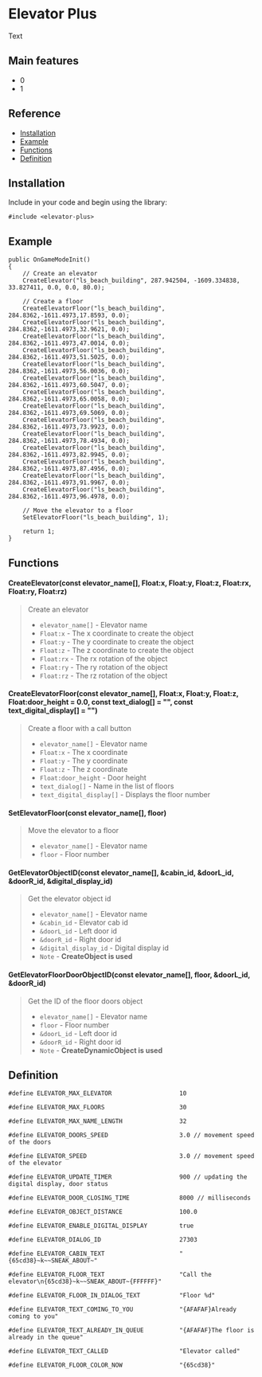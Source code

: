 # Elevator Plus

Text

## Main features
* 0
* 1

## Reference
* [Installation](https://github.com/Bren828/elevator-plus#installation)
* [Example](https://github.com/Bren828/elevator-plus#example)
* [Functions](https://github.com/Bren828/elevator-plus#functions)
* [Definition](https://github.com/Bren828/elevator-plus#definition)


## Installation

Include in your code and begin using the library:
```pawn
#include <elevator-plus>
```

## Example

```pawn
public OnGameModeInit()
{
    // Create an elevator
    CreateElevator("ls_beach_building", 287.942504, -1609.334838, 33.827411, 0.0, 0.0, 80.0);

    // Create a floor
    CreateElevatorFloor("ls_beach_building", 284.8362,-1611.4973,17.8593, 0.0);
    CreateElevatorFloor("ls_beach_building", 284.8362,-1611.4973,32.9621, 0.0);
    CreateElevatorFloor("ls_beach_building", 284.8362,-1611.4973,47.0014, 0.0);
    CreateElevatorFloor("ls_beach_building", 284.8362,-1611.4973,51.5025, 0.0);
    CreateElevatorFloor("ls_beach_building", 284.8362,-1611.4973,56.0036, 0.0);
    CreateElevatorFloor("ls_beach_building", 284.8362,-1611.4973,60.5047, 0.0);
    CreateElevatorFloor("ls_beach_building", 284.8362,-1611.4973,65.0058, 0.0);
    CreateElevatorFloor("ls_beach_building", 284.8362,-1611.4973,69.5069, 0.0);
    CreateElevatorFloor("ls_beach_building", 284.8362,-1611.4973,73.9923, 0.0);
    CreateElevatorFloor("ls_beach_building", 284.8362,-1611.4973,78.4934, 0.0);
    CreateElevatorFloor("ls_beach_building", 284.8362,-1611.4973,82.9945, 0.0);
    CreateElevatorFloor("ls_beach_building", 284.8362,-1611.4973,87.4956, 0.0);
    CreateElevatorFloor("ls_beach_building", 284.8362,-1611.4973,91.9967, 0.0);
    CreateElevatorFloor("ls_beach_building", 284.8362,-1611.4973,96.4978, 0.0);

    // Move the elevator to a floor
    SetElevatorFloor("ls_beach_building", 1);

    return 1;
}
```
## Functions

#### CreateElevator(const elevator_name[], Float:x, Float:y, Float:z, Float:rx, Float:ry, Float:rz)
> Create an elevator
> * `elevator_name[]` - Elevator name
> * `Float:x` - The x coordinate to create the object
> * `Float:y` - The y coordinate to create the object
> * `Float:z` - The z coordinate to create the object
> * `Float:rx` - The rx rotation of the object
> * `Float:ry` - The ry rotation of the object
> * `Float:rz` - The rz rotation of the object


#### CreateElevatorFloor(const elevator_name[], Float:x, Float:y, Float:z, Float:door_height = 0.0, const text_dialog[] = "", const text_digital_display[] = "")
> Create a floor with a call button
> * `elevator_name[]` - Elevator name
> * `Float:x` - The x coordinate
> * `Float:y` - The y coordinate
> * `Float:z` - The z coordinate
> * `Float:door_height` - Door height
> * `text_dialog[]` - Name in the list of floors
> * `text_digital_display[]` - Displays the floor number


#### SetElevatorFloor(const elevator_name[], floor)
> Move the elevator to a floor
> * `elevator_name[]` - Elevator name
> * `floor` - Floor number


#### GetElevatorObjectID(const elevator_name[], &cabin_id, &doorL_id, &doorR_id, &digital_display_id)
> Get the elevator object id
> * `elevator_name[]` - Elevator name
> * `&cabin_id` - Elevator cab id
> * `&doorL_id` - Left door id
> * `&doorR_id` - Right door id
> * `&digital_display_id` - Digital display id
> * `Note` - **CreateObject is used**

#### GetElevatorFloorDoorObjectID(const elevator_name[], floor, &doorL_id, &doorR_id)
> Get the ID of the floor doors object
> * `elevator_name[]` - Elevator name
> * `floor` - Floor number
> * `&doorL_id` - Left door id
> * `&doorR_id` - Right door id
> * `Note` - **CreateDynamicObject is used**

## Definition

```pawn
#define ELEVATOR_MAX_ELEVATOR                   10

#define ELEVATOR_MAX_FLOORS                     30

#define ELEVATOR_MAX_NAME_LENGTH                32

#define ELEVATOR_DOORS_SPEED                    3.0 // movement speed of the doors

#define ELEVATOR_SPEED                          3.0 // movement speed of the elevator

#define ELEVATOR_UPDATE_TIMER                   900 // updating the digital display, door status

#define ELEVATOR_DOOR_CLOSING_TIME              8000 // milliseconds

#define ELEVATOR_OBJECT_DISTANCE                100.0

#define ELEVATOR_ENABLE_DIGITAL_DISPLAY         true

#define ELEVATOR_DIALOG_ID                      27303

#define ELEVATOR_CABIN_TEXT                     "{65cd38}~k~~SNEAK_ABOUT~"

#define ELEVATOR_FLOOR_TEXT                     "Call the elevator\n{65cd38}~k~~SNEAK_ABOUT~{FFFFFF}"

#define ELEVATOR_FLOOR_IN_DIALOG_TEXT           "Floor %d"

#define ELEVATOR_TEXT_COMING_TO_YOU             "{AFAFAF}Already coming to you"

#define ELEVATOR_TEXT_ALREADY_IN_QUEUE          "{AFAFAF}The floor is already in the queue"

#define ELEVATOR_TEXT_CALLED                    "Elevator called"

#define ELEVATOR_FLOOR_COLOR_NOW                "{65cd38}"
```

